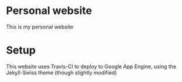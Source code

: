 # Personal website
This is my personal website 

# Setup
This website uses Travis-CI to deploy to Google App Engine, using the 
Jekyll-Swiss theme (though slightly modified)

